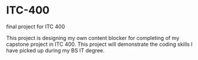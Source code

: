 # ITC-400
final project for ITC  400

This project is designing my own content blocker for completing of my capstone project in ITC 400. This project will demonstrate the
coding skills I have picked up during my BS IT degree.
